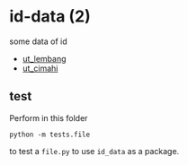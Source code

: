 # id-data (2)
some data of id

+ [ut_lembang](tests/ut_lembang.py)
+ [ut_cimahi](tests/ut_cimahi.py)


## test
Perform in this folder

```shell
python -m tests.file
```

to test a `file.py` to use `id_data` as a package.

